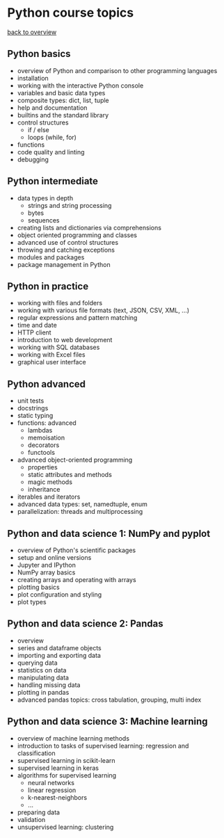 # Python course topics

[back to overview](index.html)

## Python basics

- overview of Python and comparison to other programming languages
- installation
- working with the interactive Python console
- variables and basic data types
- composite types: dict, list, tuple
- help and documentation
- builtins and the standard library
- control structures
  - if / else
  - loops (while, for)
- functions
- code quality and linting
- debugging

## Python intermediate

- data types in depth
  - strings and string processing
  - bytes
  - sequences
- creating lists and dictionaries via comprehensions
- object oriented programming and classes
- advanced use of control structures
- throwing and catching exceptions
- modules and packages
- package management in Python

## Python in practice

- working with files and folders
- working with various file formats (text, JSON, CSV, XML, ...)
- regular expressions and pattern matching
- time and date
- HTTP client
- introduction to web development
- working with SQL databases
- working with Excel files
- graphical user interface

## Python advanced

- unit tests
- docstrings
- static typing
- functions: advanced
  - lambdas
  - memoisation
  - decorators
  - functools
- advanced object-oriented programming
  - properties
  - static attributes and methods
  - magic methods
  - inheritance
- iterables and iterators
- advanced data types: set, namedtuple, enum
- parallelization: threads and multiprocessing

## Python and data science 1: NumPy and pyplot

- overview of Python's scientific packages
- setup and online versions
- Jupyter and IPython
- NumPy array basics
- creating arrays and operating with arrays
- plotting basics
- plot configuration and styling
- plot types

## Python and data science 2: Pandas

- overview
- series and dataframe objects
- importing and exporting data
- querying data
- statistics on data
- manipulating data
- handling missing data
- plotting in pandas
- advanced pandas topics: cross tabulation, grouping, multi index

## Python and data science 3: Machine learning

- overview of machine learning methods
- introduction to tasks of supervised learning: regression and classification
- supervised learning in scikit-learn
- supervised learning in keras
- algorithms for supervised learning
  - neural networks
  - linear regression
  - k-nearest-neighbors
  - ...
- preparing data
- validation
- unsupervised learning: clustering
